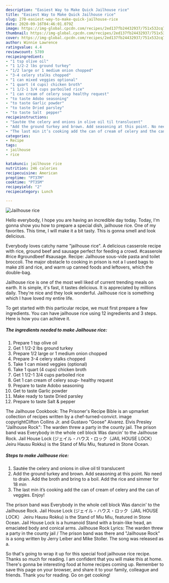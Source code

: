 ```yaml
---
description: "Easiest Way to Make Quick Jailhouse rice"
title: "Easiest Way to Make Quick Jailhouse rice"
slug: 270-easiest-way-to-make-quick-jailhouse-rice
date: 2020-09-16T04:46:01.079Z
image: https://img-global.cpcdn.com/recipes/2ed137fb24432937/751x532cq70/jailhouse-rice-recipe-main-photo.jpg
thumbnail: https://img-global.cpcdn.com/recipes/2ed137fb24432937/751x532cq70/jailhouse-rice-recipe-main-photo.jpg
cover: https://img-global.cpcdn.com/recipes/2ed137fb24432937/751x532cq70/jailhouse-rice-recipe-main-photo.jpg
author: Winnie Lawrence
ratingvalue: 4.4
reviewcount: 5789
recipeingredient:
- "1 tsp olive oil"
- "1 1/2-2 lbs ground turkey"
- "1/2 large or 1 medium onion chopped"
- "3-4 celery stalks chopped"
- "1 can mixed veggies optional"
- "1 quart (4 cups) chicken broth"
- "1 1/2-1 3/4 cups parboiled rice"
- "1 can cream of celery soup healthy request"
- "to taste Adobo seasoning"
- "to taste Garlic powder"
- "to taste Dried parsley"
- "to taste Salt  pepper"
recipeinstructions:
- "Sautée the celery and onions in olive oil til translucent"
- "Add the ground turkey and brown. Add seasoning at this point. No need to drain. Add the broth and bring to a boil. Add the rice and simmer for 18 min"
- "The last min it’s cooking add the can of cream of celery and the can of veggies. Enjoy!"
categories:
- Recipe
tags:
- jailhouse
- rice

katakunci: jailhouse rice 
nutrition: 246 calories
recipecuisine: American
preptime: "PT37M"
cooktime: "PT35M"
recipeyield: "2"
recipecategory: Lunch

---
```



![Jailhouse rice](https://img-global.cpcdn.com/recipes/2ed137fb24432937/751x532cq70/jailhouse-rice-recipe-main-photo.jpg)

Hello everybody, I hope you are having an incredible day today. Today, I'm gonna show you how to prepare a special dish, jailhouse rice. One of my favorites. This time, I will make it a bit tasty. This is gonna smell and look delicious.

Everybody loves catchy name &#34;jailhouse rice&#34;. A delicious casserole recipe with rice, ground beef and sausage perfect for feeding a crowd. #casserole #rice #groundbeef #sausage. Recipe: Jailhouse sous-vide pasta and toilet broccoli. The major obstacle to cooking in prison is not a I used bags to make ziti and rice, and warm up canned foods and leftovers, which the double-bag.

Jailhouse rice is one of the most well liked of current trending meals on earth. It is simple, it's fast, it tastes delicious. It is appreciated by millions daily. They're nice and they look wonderful. Jailhouse rice is something which I have loved my entire life.


To get started with this particular recipe, we must first prepare a few ingredients. You can have jailhouse rice using 12 ingredients and 3 steps. Here is how you can achieve it.

<!--inarticleads1-->

##### The ingredients needed to make Jailhouse rice:

1. Prepare 1 tsp olive oil
1. Get 1 1/2-2 lbs ground turkey
1. Prepare 1/2 large or 1 medium onion chopped
1. Prepare 3-4 celery stalks chopped
1. Take 1 can mixed veggies (optional)
1. Take 1 quart (4 cups) chicken broth
1. Get 1 1/2-1 3/4 cups parboiled rice
1. Get 1 can cream of celery soup- healthy request
1. Prepare to taste Adobo seasoning
1. Get to taste Garlic powder
1. Make ready to taste Dried parsley
1. Prepare to taste Salt &amp; pepper


The Jailhouse Cookbook: The Prisoner&#39;s Recipe Bible is an upmarket collection of recipes written by a chef-turned-convict. image copyrightClifton Collins Jr. and Gustavo &#34;Goose&#34; Alvarez. Elvis Presley &#34;Jailhouse Rock&#34;: The warden threw a party in the county jail. The prison band was Everybody in the whole cell block Was dancin&#39; to the Jailhouse Rock. Jail House Lock (ジェイル・ハウス・ロック（JAIL HOUSE LOCK） Jeiru Hausu Rokku) is the Stand of Miu Miu, featured in Stone Ocean. 

<!--inarticleads2-->

##### Steps to make Jailhouse rice:

1. Sautée the celery and onions in olive oil til translucent
1. Add the ground turkey and brown. Add seasoning at this point. No need to drain. Add the broth and bring to a boil. Add the rice and simmer for 18 min
1. The last min it’s cooking add the can of cream of celery and the can of veggies. Enjoy!


The prison band was Everybody in the whole cell block Was dancin&#39; to the Jailhouse Rock. Jail House Lock (ジェイル・ハウス・ロック（JAIL HOUSE LOCK） Jeiru Hausu Rokku) is the Stand of Miu Miu, featured in Stone Ocean. Jail House Lock is a humanoid Stand with a brain-like head, an emaciated body and conical arms. Jailhouse Rock Lyrics: The warden threw a party in the county jail / The prison band was there and &#34;Jailhouse Rock&#34; is a song written by Jerry Leiber and Mike Stoller. The song was released as a. 

So that's going to wrap it up for this special food jailhouse rice recipe. Thanks so much for reading. I am confident that you will make this at home. There's gonna be interesting food at home recipes coming up. Remember to save this page on your browser, and share it to your family, colleague and friends. Thank you for reading. Go on get cooking!
